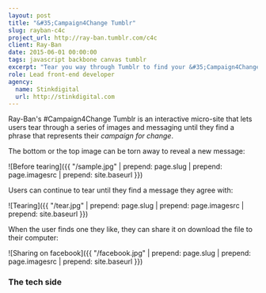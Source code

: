 ```yaml
---
layout: post
title: "&#35;Campaign4Change Tumblr"
slug: rayban-c4c
project_url: http://ray-ban.tumblr.com/c4c
client: Ray-Ban
date: 2015-06-01 00:00:00
tags: javascript backbone canvas tumblr
excerpt: "Tear you way through Tumblr to find your &#35;Campaign4Change"
role: Lead front-end developer
agency:
  name: Stinkdigital
  url: http://stinkdigital.com
---
```


Ray-Ban's &#35;Campaign4Change Tumblr is an interactive micro-site that lets users tear through a series of images and messaging until they find a phrase that represents their *campaign for change*.

The bottom or the top image can be torn away to reveal a new message:

![Before tearing]({{ "/sample.jpg" | prepend: page.slug | prepend: page.imagesrc | prepend: site.baseurl }})

Users can continue to tear until they find a message they agree with:

![Tearing]({{ "/tear.jpg" | prepend: page.slug | prepend: page.imagesrc | prepend: site.baseurl }})

When the user finds one they like, they can share it on download the file to their computer:

![Sharing on facebook]({{ "/facebook.jpg" | prepend: page.slug | prepend: page.imagesrc | prepend: site.baseurl }})

### The tech side
